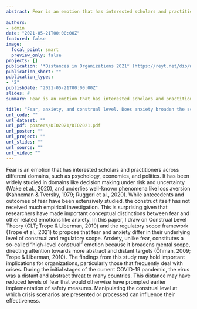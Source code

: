 ```yaml
---
abstract: Fear is an emotion that has interested scholars and practitioners across different domains, such as psychology, economics, and politics. It has been widely studied in domains like decision making under risk and uncertainty (Wake et al., 2020), and underlies well-known phenomena like loss aversion (Kahneman & Tversky, 1979; Ruggeri et al., 2020). While antecedents and outcomes of fear have been extensively studied, the construct itself has not received much empirical investigation. This is surprising given that researchers have made important conceptual distinctions between fear and other related emotions like anxiety. In this paper, I draw on Construal Level Theory (CLT; Trope & Liberman, 2010) and the regulatory scope framework (Trope et al., 2021) to propose that fear and anxiety differ in their underlying level of construal and regulatory scope. Anxiety, unlike fear, constitutes a so-called “high-level construal” emotion because it broadens mental scope, directing attention towards more abstract and distant targets (Öhman, 2009; Trope & Liberman, 2010). The findings from this study may hold important implications for organizations, particularly those that frequently deal with crises. During the initial stages of the current COVID-19 pandemic, the virus was a distant and abstract threat to many countries. This distance may have reduced levels of fear that would otherwise have prompted earlier implementation of safety measures. Manipulating the construal level at which crisis scenarios are presented or processed can influence their effectiveness.
 
authors:
- admin
date: "2021-05-21T00:00:00Z"
featured: false
image:
  focal_point: smart
  preview_only: false
projects: []
publication: '*Distances in Organizations 2021* (https://reyt.net/dio/workshops/)'
publication_short: ""
publication_types:
- "2"
publishDate: "2021-05-21T00:00:00Z"
slides: #
summary: Fear is an emotion that has interested scholars and practitioners across different domains, such as psychology, economics, and politics. It has been widely studied in domains like decision making under risk and uncertainty (Wake et al., 2020), and underlies well-known phenomena like loss aversion (Kahneman & Tversky, 1979; Ruggeri et al., 2020). While antecedents and outcomes of fear have been extensively studied, the construct itself has not received much empirical investigation. This is surprising given that researchers have made important conceptual distinctions between fear and other related emotions like anxiety. In this paper, I draw on Construal Level Theory (CLT; Trope & Liberman, 2010) and the regulatory scope framework (Trope et al., 2021) to propose that fear and anxiety differ in their underlying level of construal and regulatory scope. Anxiety, unlike fear, constitutes a so-called “high-level construal” emotion because it broadens mental scope, directing attention towards more abstract and distant targets (Öhman, 2009; Trope & Liberman, 2010). The findings from this study may hold important implications for organizations, particularly those that frequently deal with crises. During the initial stages of the current COVID-19 pandemic, the virus was a distant and abstract threat to many countries. This distance may have reduced levels of fear that would otherwise have prompted earlier implementation of safety measures. Manipulating the construal level at which crisis scenarios are presented or processed can influence their effectiveness.

title: "Fear, anxiety, and construal level. Does anxiety broaden the scope of threat?"
url_code: ""
url_dataset: ""
url_pdf: posters/DIO2021/DIO2021.pdf
url_poster: ""
url_project: ""
url_slides: ""
url_source: ""
url_video: ""
---
```


Fear is an emotion that has interested scholars and practitioners across different domains, such as psychology, economics, and politics. It has been widely studied in domains like decision making under risk and uncertainty (Wake et al., 2020), and underlies well-known phenomena like loss aversion (Kahneman & Tversky, 1979; Ruggeri et al., 2020). While antecedents and outcomes of fear have been extensively studied, the construct itself has not received much empirical investigation. This is surprising given that researchers have made important conceptual distinctions between fear and other related emotions like anxiety. In this paper, I draw on Construal Level Theory (CLT; Trope & Liberman, 2010) and the regulatory scope framework (Trope et al., 2021) to propose that fear and anxiety differ in their underlying level of construal and regulatory scope. Anxiety, unlike fear, constitutes a so-called “high-level construal” emotion because it broadens mental scope, directing attention towards more abstract and distant targets (Öhman, 2009; Trope & Liberman, 2010). The findings from this study may hold important implications for organizations, particularly those that frequently deal with crises. During the initial stages of the current COVID-19 pandemic, the virus was a distant and abstract threat to many countries. This distance may have reduced levels of fear that would otherwise have prompted earlier implementation of safety measures. Manipulating the construal level at which crisis scenarios are presented or processed can influence their effectiveness. 